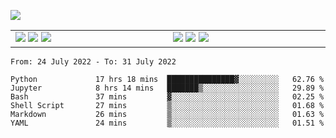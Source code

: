 ![](https://komarev.com/ghpvc/?username=tfwang96&color=dc143c)
<!-- ![Anurag's github stats](https://github-readme-stats.vercel.app/api?username=tfwang96&count_private=true&show_icons=true&bg_color=ffffff,a9a9a9,ff0000&text_color=ffffff&title_color=ffffff&icon_color=ffffff) -->


<table cellspacing="0" cellpadding="0" style="border-collapse: collapse; border: none;">
  <tbody>
  <tr style="border: none;">
    <td width="500px" style="border: none; vertical-align: top;">
      <img src="https://github.com/tfwang96/tfwang96/blob/main/header.svg">
      <img src="https://github.com/tfwang96/tfwang96/blob/main/repositories.svg">
<!--       <img src="https://github.com/tfwang96/tfwang96/blob/main/posts.svg"> -->
      <img src="https://github.com/tfwang96/tfwang96/blob/main/languages.svg">
<!--       <img src="https://github.com/tfwang96/tfwang96/blob/main/topics.svg"> -->
    </td>
    <td width="500px" style="border: none; vertical-align: top;">
       <img src="https://github.com/tfwang96/tfwang96/blob/main/followup.svg">
      <img src="https://github.com/tfwang96/tfwang96/blob/main/reactions.svg">
      <img src="https://github.com/tfwang96/tfwang96/blob/main/activity-community.svg">
<!--       <img src="https://github.com/tfwang96/tfwang96/blob/main/stackoverflow.svg"> -->
<!--       <img src="https://github.com/tfwang96/tfwang96/blob/main/achievements.svg"> -->
    </td>
  </tr>
  </tbody>
</table>

<!--START_SECTION:waka-->

```text
From: 24 July 2022 - To: 31 July 2022

Python             17 hrs 18 mins  ███████████████▓░░░░░░░░░   62.76 %
Jupyter            8 hrs 14 mins   ███████▒░░░░░░░░░░░░░░░░░   29.89 %
Bash               37 mins         ▓░░░░░░░░░░░░░░░░░░░░░░░░   02.25 %
Shell Script       27 mins         ▒░░░░░░░░░░░░░░░░░░░░░░░░   01.68 %
Markdown           26 mins         ▒░░░░░░░░░░░░░░░░░░░░░░░░   01.63 %
YAML               24 mins         ▒░░░░░░░░░░░░░░░░░░░░░░░░   01.51 %
```

<!--END_SECTION:waka-->
